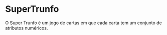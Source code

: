 # SuperTrunfo
O Super Trunfo é um jogo de cartas em que cada carta tem um conjunto de atributos numéricos. 
